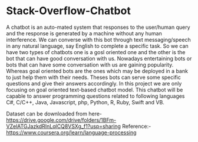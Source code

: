 # Stack-Overflow-Chatbot


A chatbot is an auto-mated system that responses to the user/human query and the response is generated by a machine without any human interference.
We can converse with this bot through text messaging/speech in any natural language, say English to complete a specific task. 
So we can have two types of chatbots one is a gosl oriented one and the other is the bot that can have good conversation with us. 
Nowadays entertaining bots or bots that can have some conversation with us are gaining popularity. 
Whereas goal oriented bots are the ones which may be deployed in a bank to just help them with their needs.
Theses bots can serve some specific questions and give their answers accordingly.
In this project we are only focusing on goal oriented text-based chatbot model. 
This chatbot will be capable to answer programming questions related to following languages C#, C/C++, Java, Javascript, php, Python, R, Ruby, Swift and VB.

Dataset can be downloaded from here- https://drive.google.com/drive/folders/1BFm-VZelATGJazkdRInLqlCQ8VSXg_f1?usp=sharing
Reference:- https://www.coursera.org/learn/language-processing
